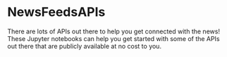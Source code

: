 # NewsFeedsAPIs
There are lots of APIs out there to help you get connected with the news! These Jupyter notebooks can help you get started with some of the APIs out there that are publicly available at no cost to you.
